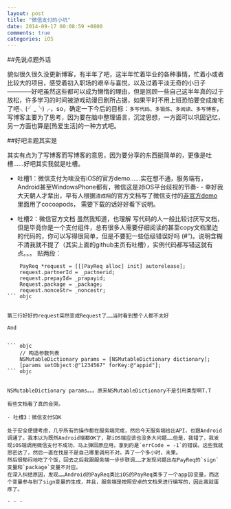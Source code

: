 ```yaml
---
layout: post
title: "微信支付的小坑"
date: 2014-09-17 00:08:59 +0800
comments: true
categories: iOS
---
```


##先说点题外话

貌似很久很久没更新博客，有半年了吧，这半年忙着毕业的各种事情，忙着小或者比较大的项目，感受着初入职场的艰辛与喜悦，以及过着平淡无奇的小日子————好吧虽然这些都可以成为懒惰的理由，但是回顾一些自己这半年真的过于放松，许多学习的时间被游戏动漫日剧所占据，如果平时不用上班恐怕要变成废宅了吧╮(╯_╰)╭，so，确定一下今后的目标：`多写代码、多锻炼、多阅读、多写博客`，写博客主要为了思考，因为要在脑中整理语言，沉淀思想，一方面可以巩固记忆，另一方面也算是[热爱生活]的一种方式吧。


##好吧主题其实是

其实有点为了写博客而写博客的意思，因为要分享的东西挺简单的，更像是吐槽……好吧其实我就是吐槽。

- 吐槽1：微信支付为啥没有iOS的官方demo……实在想不通，服务端有，Android甚至WindowsPhone都有，微信这是对iOS平台歧视的节奏- -
幸好我大天朝人才辈出，早有人根据`渣成翔`的官方文档写了微信支付的[非官方demo](https://github.com/gbammc/WechatPayDemo)
里面用了cocoapods， 需要下载的话好好看下说明。

- 吐槽2：微信官方文档
虽然我知道，也理解 写代码的人一般比较讨厌写文档，但是毕竟你是一个支付组件，总有很多人需要仔细阅读的甚至copy文档里边的代码的，你可以写得很简单，但是不要犯一些低级错误好吗 (#‵′)。说明含糊不清我就不提了（其实上面的github主页有吐槽），实例代码都写错这就有点。。。
贴两段：


``` objc
	PayReq *request = [[[PayReq alloc] init] autorelease]; 
	request.partnerId = _pactnerid;
	request.prepayId= _prapayid;
	Request.package = _package;
	request.nonceStr= _noncestr;
``` objc


第三行好好的request突然变成Request了……当时看到整个人都不太好

And


``` objc
	// 构造参数列表
	NSMutableDictionary params = [NSMutableDictionary dictionary]; 
	[params setObject:@"1234567" forKey:@"appid"];
``` objc


NSMutableDictionary params。。。原来NSMutableDictionary不是引用类型啊T.T

有些文档看了真的会哭。

- 吐槽3：微信支付SDK

处于安全便捷考虑，几乎所有的操作都在服务端完成，然后今天服务端给出API，也跟Android调通了。我本以为既然Android端都OK了，那iOS端应该也没多大问题……但是，我错了，我发现iOS端调用微信支付不成功，马上弹回原应用，拿到的是`errCode = -1`的错误。这些我就思密达了，然后一直在找是不是自己哪里调用不对。弄了一个多小时，未果。
然后很郁闷地吃了个饭，回去之后我跟服务端一步步联调……才发现问题出在PayReq的`sign`变量和`package`变量不对应。
在深入纠结原因，发现……Android的PayReq类比iOS的PayReq类多了一个appID变量，而这个变量参与到了sign变量的生成，并且，服务端是按照安卓的文档来进行编写的，因此我就蛋疼了。

- - -





